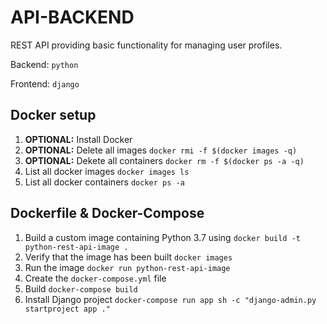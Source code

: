 # API-BACKEND

REST API providing basic functionality for managing user profiles.

Backend: `python`

Frontend: `django`

## Docker setup

1. **OPTIONAL:** Install Docker
1. **OPTIONAL:** Delete all images `docker rmi -f $(docker images -q)`
1. **OPTIONAL:** Dekete all containers `docker rm -f $(docker ps -a -q)`
1. List all docker images `docker images ls`
1. List all docker containers `docker ps -a`

## Dockerfile & Docker-Compose
1. Build a custom image containing Python 3.7 using `docker build -t python-rest-api-image .`
1. Verify that the image has been built `docker images`
1. Run the image `docker run python-rest-api-image`
1. Create the `docker-compose.yml` file
1. Build `docker-compose build`
1. Install Django project `docker-compose run app sh -c "django-admin.py startproject app ."`

